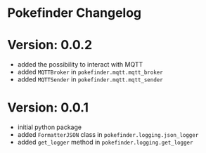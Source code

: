 # Pokefinder Changelog

# Version: 0.0.2
- added the possibility to interact with MQTT
- added `MQTTBroker` in `pokefinder.mqtt.mqtt_broker`
- added `MQTTSender` in `pokefinder.mqtt.mqtt_sender`

# Version: 0.0.1

- initial python package
- added `FormatterJSON` class in `pokefinder.logging.json_logger`
- added `get_logger` method in `pokefinder.logging.get_logger`